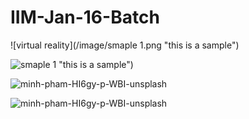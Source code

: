 # IIM-Jan-16-Batch

![virtual reality](/image/smaple 1.png "this is a sample")

![smaple 1](https://user-images.githubusercontent.com/99109255/152673154-ecd584eb-4629-4715-a7da-15dfb8d719b6.png)
 "this is a sample")

![minh-pham-HI6gy-p-WBI-unsplash](https://user-images.githubusercontent.com/99109255/152673407-5f9266b4-8b2d-41a3-8474-f1fbb146d96d.jpg)



![minh-pham-HI6gy-p-WBI-unsplash](https://user-images.githubusercontent.com/99109255/152673407-5f9266b4-8b2d-41a3-8474-f1fbb146d96d.jpg)
